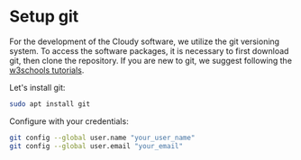 # Setup git

For the development of the Cloudy software, we utilize the git versioning system. To access the software packages, it is necessary to first download git, then clone the repository. If you are new to git, we suggest following the [w3schools tutorials](https://www.w3schools.com/git/).

Let's install git:

```bash
sudo apt install git
```

Configure with your credentials: 
```bash
git config --global user.name "your_user_name"
git config --global user.email "your_email"
```